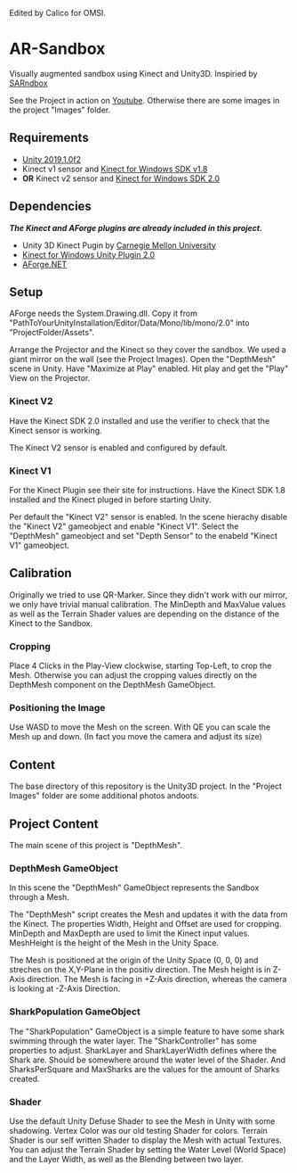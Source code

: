 Edited by Calico for OMSI.

# AR-Sandbox

Visually augmented sandbox using Kinect and Unity3D.
Inspiried by [SARndbox](http://idav.ucdavis.edu/~okreylos/ResDev/SARndbox/)

See the Project in action on [Youtube](https://www.youtube.com/playlist?list=PLiYkNDKSkCd4wgPixZNUtXTdhxdEhq7Vk).
Otherwise there are some images in the project "Images" folder.

## Requirements 

* [Unity 2019.1.0f2](http://unity3d.com/)
* Kinect v1 sensor and [Kinect for Windows SDK v1.8](https://www.microsoft.com/en-us/download/details.aspx?id=40278)
* __OR__ Kinect v2 sensor and [Kinect for Windows SDK 2.0](https://go.microsoft.com/fwlink/p/?LinkId=403899)

## Dependencies

__*The Kinect and AForge plugins are already included in this project.*__

* Unity 3D Kinect Pugin by [Carnegie Mellon University](http://wiki.etc.cmu.edu/unity3d/index.php/Microsoft_Kinect_-_Microsoft_SDK)
* [Kinect for Windows Unity Plugin 2.0](https://go.microsoft.com/fwlink/p/?LinkId=513177)
* [AForge.NET](http://www.aforgenet.com/)

## Setup

AForge needs the System.Drawing.dll. Copy it from "PathToYourUnityInstallation/Editor/Data/Mono/lib/mono/2.0" into "ProjectFolder/Assets".

Arrange the Projector and the Kinect so they cover the sandbox. We used a giant mirror on the wall (see the Project Images).
Open the "DepthMesh" scene in Unity. Have "Maximize at Play" enabled. Hit play and get the "Play" View on the Projector.

### Kinect V2

Have the Kinect SDK 2.0 installed and use the verifier to check that the Kinect sensor is working.

The Kinect V2 sensor is enabled and configured by default.

### Kinect V1

For the Kinect Plugin see their site for instructions. Have the Kinect SDK 1.8 installed and the Kinect pluged in before starting Unity.

Per default the "Kinect V2" sensor is enabled. In the scene hierachy disable the "Kinect V2" gameobject and enable "Kinect V1". Select the "DepthMesh" gameobject and set "Depth Sensor" to the enabeld "Kinect V1" gameobject.

## Calibration

Originally we tried to use QR-Marker. Since they didn't work with our mirror, we only have trivial manual calibration.
The MinDepth and MaxValue values as well as the Terrain Shader values are depending on the distance of the Kinect to the Sandbox.

### Cropping

Place 4 Clicks in the Play-View clockwise, starting Top-Left, to crop the Mesh.
Otherwise you can adjust the cropping values directly on the DepthMesh component on the DepthMesh GameObject.

### Positioning the Image

Use WASD to move the Mesh on the screen. With QE you can scale the Mesh up and down.
(In fact you move the camera and adjust its size)

## Content

The base directory of this repository is the Unity3D project.
In the "Project Images" folder are some additional photos andoots.

## Project Content

The main scene of this project is "DepthMesh".

### DepthMesh GameObject

In this scene the "DepthMesh" GameObject represents the Sandbox through a Mesh.

The "DepthMesh" script creates the Mesh and updates it with the data from the Kinect. 
The properties Width, Height and Offset are used for cropping.
MinDepth and MaxDepth are used to limit the Kinect input values.
MeshHeight is the height of the Mesh in the Unity Space.

The Mesh is positioned at the origin of the Unity Space (0, 0, 0) and streches on the X,Y-Plane in the positiv direction.
The Mesh height is in Z-Axis direction. The Mesh is facing in +Z-Axis direction, whereas the camera is looking at -Z-Axis Direction.

### SharkPopulation GameObject

The "SharkPopulation" GameObject is a simple feature to have some shark swimming through the water layer.
The "SharkController" has some properties to adjust.
SharkLayer and SharkLayerWidth defines where the Shark are. Should be somewhere around the water level of the Shader.
And SharksPerSquare and MaxSharks are the values for the amount of Sharks created.

### Shader

Use the default Unity Defuse Shader to see the Mesh in Unity with some shadowing.
Vertex Color was our old testing Shader for colors.
Terrain Shader is our self written Shader to display the Mesh with actual Textures.
You can adjust the Terrain Shader by setting the Water Level (World Space) and the Layer Width, as well as the Blending between two layer.
